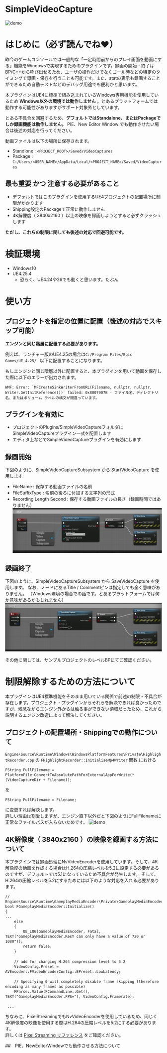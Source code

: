 # SimpleVideoCapture
![demo](https://github.com/pafuhana1213/Screenshot/blob/master/SimpleVideoCaptureDemo.gif)

# はじめに（必ず読んでね❤）
昨今のゲームコンソールでは一般的な「一定時間前からのプレイ画面を動画にする」機能をWindowsで実現するためのプラグインです。録画の開始・終了はBP/C++から呼び出せるため、ユーザの操作だけでなくゴール時などの特定のタイミングで録画・保存を行うことも可能です。また、statの表示も録画することができるため自動テストなどのデバッグ用途でも便利かと思います。

本プラグインはUE4に標準で組み込まれているWindows専用機能を使用しているため **Windows以外の環境では動作しません** 。とあるプラットフォームでは動作する可能性がありますがサポート対象外としています。

とある不具合を回避するため、**デフォルトではStandalone、またはPackageでしか録画機能は動作しません。** PIE、New Editor Window でも動作させたい場合は後述の対応を行ってください。

動画ファイルは以下の場所に保存されます。
- Standlone  : ```<PROJECT_ROOT>/Saved/VideoCaptures```
- Package    : ```C:/Users/<USER_NAME>/AppData/Local/<PROJECT_NAME>/Saved/VideoCaptures```

## 最も重要 かつ 注意する必要があること
- デフォルトではこのプラグインを使用するUE4プロジェクトの配置場所に制限がかかります
- Shipping設定のPackageで正常に動作しません
- 4K解像度（ 3840x2160 ）以上の映像を録画しようとすると必ずクラッシュします

**ただし、これらの制限に関しても後述の対応で回避可能です。**

# 検証環境
- Windows10
- UE4.25.4 
  - 恐らく、UE4.24や26でも動くと思います。たぶん

# 使い方
## プロジェクトを指定の位置に配置（後述の対応でスキップ可能）
**エンジンと同じ階層に配置する必要があります。**　

例えば、ランチャー版のUE4.25の場合は```C:/Program Files/Epic Games/UE_4.25/ ``` 以下に配置することになります。

もしエンジンと同じ階層以外に配置すると、本プラグインを用いて動画を保存した際に以下のエラーが出力されます。
```
WMF: Error: `MFCreateSinkWriterFromURL(Filename, nullptr, nullptr, Writer.GetInitReference())` failed: 0x8007007B - ファイル名、ディレクトリ名、またはボリューム ラベルの構文が間違っています。
```

## プラグインを有効に
- プロジェクトのPlugins/SimpleVideoCaptureフォルダにSimpleVideoCaptureプラグイン一式を配置します
- エディタ上などでSimpleVideoCaptureプラグインを有効にします

## 録画開始
下図のように、SimpleVideoCaptureSubsystem から StartVideoCapture を使用します
- FileName : 保存する動画ファイルの名前
- FileSuffixType : 名前の後ろに付加する文字列の形式
- Recording Length Second : 保存する動画ファイルの長さ（録画時間ではありません）
![demo](https://github.com/pafuhana1213/Screenshot/blob/master/SimpleVideoCaptureDemo1.png)

## 録画終了
下図のように、SimpleVideoCaptureSubsystem から SaveVideoCapture を使用します。
なお、ノードにあるTitle / Commentピンは指定しても全く意味がありません。
（Windows環境の場合での話です。とあるプラットフォームでは何か意味があるかもしれません）
![demo](https://github.com/pafuhana1213/Screenshot/blob/master/SimpleVideoCaptureDemo2.png)

その他に関しては、サンプルプロジェクトのレベルBPにてご確認ください。

# 制限解除するための方法について
本プラグインはUE4標準機能をそのまま用いている関係で前述の制限・不具合が存在します。プロジェクト・プラグインからそれらを解決できれば良かったのですが、残念ながらエンジン外からは触る事ができない領域だったため、これから説明するエンジン改造によって解決してください。

## プロジェクトの配置場所・Shippingでの動作について
```Engine\Source\Runtime\Windows\WindowsPlatformFeatures\Private\HighlightRecorder.cpp``` の ```FHighlightRecorder::InitialiseMp4Writer``` 関数 における
```
FString FullFilename = PlatformFile.ConvertToAbsolutePathForExternalAppForWrite(*(VideoCaptureDir + Filename)); 
```
を
```
FString FullFilename = Filename;
```
に変更すれば解決します。  
詳しい理由は割愛しますが、エンジン直下以外だと下図のようにFullFilenameに正常なファイルパスが入らないためです。
![demo](https://github.com/pafuhana1213/Screenshot/blob/master/SimpleVideoCaptureDemo3.png)

## 4K解像度（ 3840x2160 ）の映像を録画する方法について
本プラグインでは録画処理にNvVideoEncoderを使用しています。そして、4K解像度の動画を作成する場合はH.264の圧縮レベルを5.2に設定する必要があるのですが、デフォルトでは5.1になっているため不具合が発生します。
そして、H.264の圧縮レベルを5.2にするためには以下のような対応を入れる必要があります。
```
// Engine\Source\Runtime\GameplayMediaEncoder\Private\GameplayMediaEncoder.cpp
bool FGameplayMediaEncoder::Initialize()
{
...
	else
	{
		UE_LOG(GameplayMediaEncoder, Fatal, TEXT("GameplayMediaEncoder.ResY can only have a value of 720 or 1080"));
		return false;
	}
　
	// add for changing H.264 compression level to 5.2
	VideoConfig.Preset = AVEncoder::FVideoEncoderConfig::EPreset::LowLatency;

	// Specifying 0 will completely disable frame skipping (therefore encoding as many frames as possible)
	FParse::Value(FCommandLine::Get(), TEXT("GameplayMediaEncoder.FPS="), VideoConfig.Framerate);
  
 ...
```

ちなみに、PixelStreamingでもNvVideoEncoderを使用しているため、同じく4K解像度の映像を使用する際はH.264の圧縮レベルを5.2にする必要があります。  
詳しくは [Pixel Streaming リファレンス](https://docs.unrealengine.com/ja/SharingAndReleasing/PixelStreaming/PixelStreamingReference/index.html) をご確認ください。

##　PIE、NewEditorWindowでも動作させる方法について

